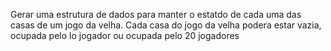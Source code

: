 Gerar uma estrutura de dados para manter o estatdo de cada uma das casas de um jogo da velha.
Cada casa do jogo da velha podera estar vazia, ocupada pelo lo jogador ou ocupada pelo 20 jogadores 